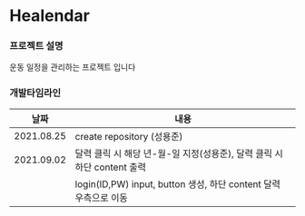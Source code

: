 # Healendar

### 프로젝트 설명
운동 일정을 관리하는 프로젝트 입니다

### 개발타임라인
날짜 | 내용
---- | ---- 
2021.08.25 | create repository (성용준)
2021.09.02 | 달력 클릭 시 해당 년-월-일 지정(성용준), 달력 클릭 시 하단 content 출력
|| login(ID,PW) input, button 생성, 하단 content 달력 우측으로 이동